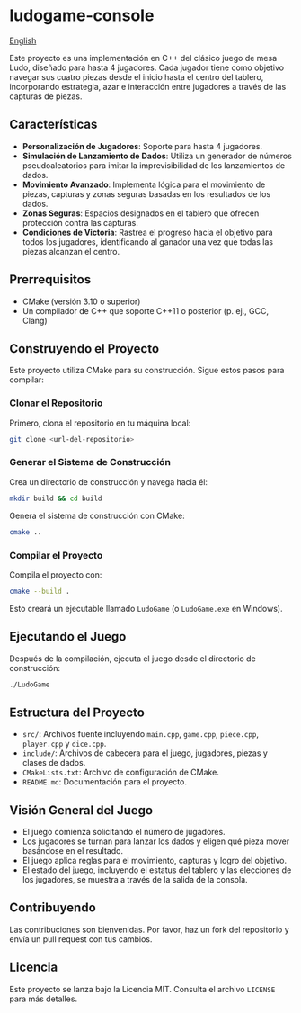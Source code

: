 ﻿# ludogame-console
[English](https://github.com/Seulhan-Choi/ludogame-console/README.en.md)

Este proyecto es una implementación en C++ del clásico juego de mesa Ludo, diseñado para hasta 4 jugadores. Cada jugador tiene como objetivo navegar sus cuatro piezas desde el inicio hasta el centro del tablero, incorporando estrategia, azar e interacción entre jugadores a través de las capturas de piezas.

## Características

- **Personalización de Jugadores**: Soporte para hasta 4 jugadores.
- **Simulación de Lanzamiento de Dados**: Utiliza un generador de números pseudoaleatorios para imitar la imprevisibilidad de los lanzamientos de dados.
- **Movimiento Avanzado**: Implementa lógica para el movimiento de piezas, capturas y zonas seguras basadas en los resultados de los dados.
- **Zonas Seguras**: Espacios designados en el tablero que ofrecen protección contra las capturas.
- **Condiciones de Victoria**: Rastrea el progreso hacia el objetivo para todos los jugadores, identificando al ganador una vez que todas las piezas alcanzan el centro.

## Prerrequisitos

- CMake (versión 3.10 o superior)
- Un compilador de C++ que soporte C++11 o posterior (p. ej., GCC, Clang)

## Construyendo el Proyecto

Este proyecto utiliza CMake para su construcción. Sigue estos pasos para compilar:

### Clonar el Repositorio

Primero, clona el repositorio en tu máquina local:

```sh
git clone <url-del-repositorio>
```

### Generar el Sistema de Construcción

Crea un directorio de construcción y navega hacia él:

```sh
mkdir build && cd build
```

Genera el sistema de construcción con CMake:

```sh
cmake ..
```

### Compilar el Proyecto

Compila el proyecto con:

```sh
cmake --build .
```

Esto creará un ejecutable llamado `LudoGame` (o `LudoGame.exe` en Windows).

## Ejecutando el Juego

Después de la compilación, ejecuta el juego desde el directorio de construcción:

```sh
./LudoGame
```

## Estructura del Proyecto

- `src/`: Archivos fuente incluyendo `main.cpp`, `game.cpp`, `piece.cpp`, `player.cpp` y `dice.cpp`.
- `include/`: Archivos de cabecera para el juego, jugadores, piezas y clases de dados.
- `CMakeLists.txt`: Archivo de configuración de CMake.
- `README.md`: Documentación para el proyecto.

## Visión General del Juego

- El juego comienza solicitando el número de jugadores.
- Los jugadores se turnan para lanzar los dados y eligen qué pieza mover basándose en el resultado.
- El juego aplica reglas para el movimiento, capturas y logro del objetivo.
- El estado del juego, incluyendo el estatus del tablero y las elecciones de los jugadores, se muestra a través de la salida de la consola.

## Contribuyendo

Las contribuciones son bienvenidas. Por favor, haz un fork del repositorio y envía un pull request con tus cambios.

## Licencia

Este proyecto se lanza bajo la Licencia MIT. Consulta el archivo `LICENSE` para más detalles.